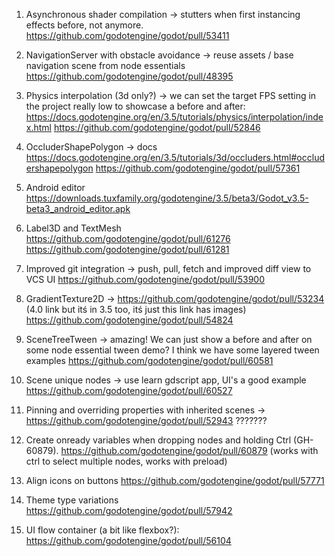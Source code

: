 1. Asynchronous shader compilation → stutters when first instancing effects before, not anymore. https://github.com/godotengine/godot/pull/53411
2. NavigationServer with obstacle avoidance → reuse assets / base navigation scene from node essentials https://github.com/godotengine/godot/pull/48395
3. Physics interpolation (3d only?) → we can set the target FPS setting in the project really low to showcase a before and after: https://docs.godotengine.org/en/3.5/tutorials/physics/interpolation/index.html https://github.com/godotengine/godot/pull/52846
4. OccluderShapePolygon → docs https://docs.godotengine.org/en/3.5/tutorials/3d/occluders.html#occludershapepolygon https://github.com/godotengine/godot/pull/57361
5. Android editor https://downloads.tuxfamily.org/godotengine/3.5/beta3/Godot_v3.5-beta3_android_editor.apk
6. Label3D and TextMesh https://github.com/godotengine/godot/pull/61276 https://github.com/godotengine/godot/pull/61281

 

7.  Improved git integration → push, pull, fetch and improved diff view to VCS UI https://github.com/godotengine/godot/pull/53900
8.  GradientTexture2D → https://github.com/godotengine/godot/pull/53234 (4.0 link but itś in 3.5 too, itś just this link has images) https://github.com/godotengine/godot/pull/54824

9. SceneTreeTween → amazing! We can just show a before and after on some node essential tween demo? I think we have some layered tween examples  https://github.com/godotengine/godot/pull/60581
10. Scene unique nodes → use learn gdscript app, UI's a good example https://github.com/godotengine/godot/pull/60527

11. Pinning and overriding properties with inherited scenes → https://github.com/godotengine/godot/pull/52943
???????

12. Create onready variables when dropping nodes and holding Ctrl (GH-60879). https://github.com/godotengine/godot/pull/60879 (works with ctrl to select multiple nodes, works with preload)

13. Align icons on buttons https://github.com/godotengine/godot/pull/57771
14. Theme type variations https://github.com/godotengine/godot/pull/57942
15. UI flow container (a bit like flexbox?): https://github.com/godotengine/godot/pull/56104